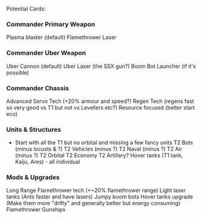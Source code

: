 Potential Cards:

### Commander Primary Weapon
Plasma blaster (default)
Flamethrower
Laser

### Commander Uber Weapon
Uber Cannon (default)
Uber Laser (the SSX gun?)
Boom Bot Launcher (if it's possible)

### Commander Chassis
Advanced Servo Tech (+20% armour and speed?)
Regen Tech (regens fast so very good vs T1 but not vs Levellers etc?)
Resource focused (better start eco)

### Units & Structures
 - Start with all the T1 but no orbital and missing a few fancy units
 T2 Bots (minus locusts & ?)
 T2 Vehicles (minus ?)
 T2 Naval (minus ?)
 T2 Air (minus ?)
 T2 Orbital
 T2 Economy
 T2 Artillery?
 Hover tanks (T1 tank, Kaiju, Ares) - all individual

### Mods & Upgrades
Long Range Flamethrower tech (+~20% flamethrower range)
Light laser tanks (Ants faster and have lasers)
Jumpy boom bots
Hover tanks upgrade (Make them more "drifty" and generally better but energy consuming)
Flamethrower Gunships
